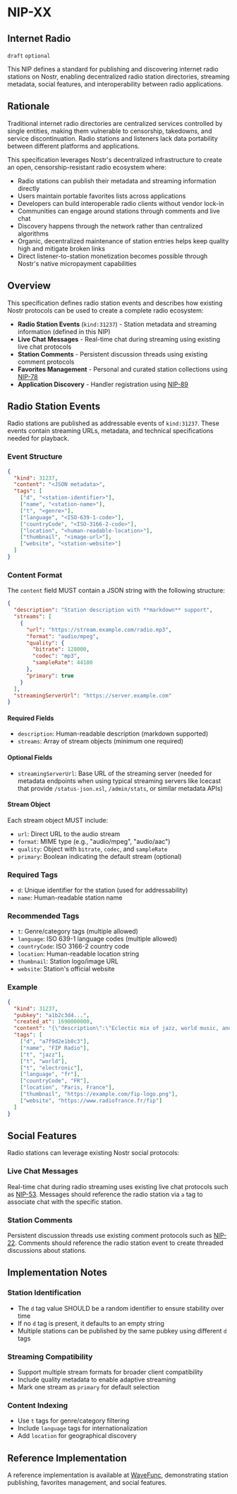 # NIP-XX

## Internet Radio

`draft` `optional`

This NIP defines a standard for publishing and discovering internet radio stations on Nostr, enabling decentralized radio station directories, streaming metadata, social features, and interoperability between radio applications.

## Rationale

Traditional internet radio directories are centralized services controlled by single entities, making them vulnerable to censorship, takedowns, and service discontinuation. Radio stations and listeners lack data portability between different platforms and applications.

This specification leverages Nostr's decentralized infrastructure to create an open, censorship-resistant radio ecosystem where:

- Radio stations can publish their metadata and streaming information directly
- Users maintain portable favorites lists across applications
- Developers can build interoperable radio clients without vendor lock-in
- Communities can engage around stations through comments and live chat
- Discovery happens through the network rather than centralized algorithms
- Organic, decentralized maintenance of station entries helps keep quality high and mitigate broken links
- Direct listener-to-station monetization becomes possible through Nostr's native micropayment capabilities

## Overview

This specification defines radio station events and describes how existing Nostr protocols can be used to create a complete radio ecosystem:

- **Radio Station Events** (`kind:31237`) - Station metadata and streaming information (defined in this NIP)
- **Live Chat Messages** - Real-time chat during streaming using existing live chat protocols
- **Station Comments** - Persistent discussion threads using existing comment protocols
- **Favorites Management** - Personal and curated station collections using [NIP-78](78.md)
- **Application Discovery** - Handler registration using [NIP-89](89.md)

## Radio Station Events

Radio stations are published as addressable events of `kind:31237`. These events contain streaming URLs, metadata, and technical specifications needed for playback.

### Event Structure

```json
{
  "kind": 31237,
  "content": "<JSON metadata>",
  "tags": [
    ["d", "<station-identifier>"],
    ["name", "<station-name>"],
    ["t", "<genre>"],
    ["language", "<ISO-639-1-code>"],
    ["countryCode", "<ISO-3166-2-code>"],
    ["location", "<human-readable-location>"],
    ["thumbnail", "<image-url>"],
    ["website", "<station-website>"]
  ]
}
```

### Content Format

The `content` field MUST contain a JSON string with the following structure:

```json
{
  "description": "Station description with **markdown** support",
  "streams": [
    {
      "url": "https://stream.example.com/radio.mp3",
      "format": "audio/mpeg",
      "quality": {
        "bitrate": 128000,
        "codec": "mp3",
        "sampleRate": 44100
      },
      "primary": true
    }
  ],
  "streamingServerUrl": "https://server.example.com"
}
```

#### Required Fields

- `description`: Human-readable description (markdown supported)
- `streams`: Array of stream objects (minimum one required)

#### Optional Fields

- `streamingServerUrl`: Base URL of the streaming server (needed for metadata endpoints when using typical streaming servers like Icecast that provide `/status-json.xsl`, `/admin/stats`, or similar metadata APIs)

#### Stream Object

Each stream object MUST include:

- `url`: Direct URL to the audio stream
- `format`: MIME type (e.g., "audio/mpeg", "audio/aac")
- `quality`: Object with `bitrate`, `codec`, and `sampleRate`
- `primary`: Boolean indicating the default stream (optional)

### Required Tags

- `d`: Unique identifier for the station (used for addressability)
- `name`: Human-readable station name

### Recommended Tags

- `t`: Genre/category tags (multiple allowed)
- `language`: ISO 639-1 language codes (multiple allowed)
- `countryCode`: ISO 3166-2 country code
- `location`: Human-readable location string
- `thumbnail`: Station logo/image URL
- `website`: Station's official website

### Example

```json
{
  "kind": 31237,
  "pubkey": "a1b2c3d4...",
  "created_at": 1690000000,
  "content": "{\"description\":\"Eclectic mix of jazz, world music, and electronic sounds from France.\",\"streams\":[{\"url\":\"https://icecast.radiofrance.fr/fiprock-hifi.aac\",\"format\":\"audio/aac\",\"quality\":{\"bitrate\":128000,\"codec\":\"aac\",\"sampleRate\":44100},\"primary\":true}]}",
  "tags": [
    ["d", "a7f9d2e1b8c3"],
    ["name", "FIP Radio"],
    ["t", "jazz"],
    ["t", "world"],
    ["t", "electronic"],
    ["language", "fr"],
    ["countryCode", "FR"],
    ["location", "Paris, France"],
    ["thumbnail", "https://example.com/fip-logo.png"],
    ["website", "https://www.radiofrance.fr/fip"]
  ]
}
```

## Social Features

Radio stations can leverage existing Nostr social protocols:

### Live Chat Messages

Real-time chat during radio streaming uses existing live chat protocols such as [NIP-53](53.md). Messages should reference the radio station via `a` tag to associate chat with the specific station.

### Station Comments

Persistent discussion threads use existing comment protocols such as [NIP-22](22.md). Comments should reference the radio station event to create threaded discussions about stations.

## Implementation Notes

### Station Identification

- The `d` tag value SHOULD be a random identifier to ensure stability over time
- If no `d` tag is present, it defaults to an empty string
- Multiple stations can be published by the same pubkey using different `d` tags

### Streaming Compatibility

- Support multiple stream formats for broader client compatibility
- Include quality metadata to enable adaptive streaming
- Mark one stream as `primary` for default selection

### Content Indexing

- Use `t` tags for genre/category filtering
- Include `language` tags for internationalization
- Add `location` for geographical discovery

## Reference Implementation

A reference implementation is available at [WaveFunc](https://github.com/zeSchlausKwab/wavefunc), demonstrating station publishing, favorites management, and social features.
